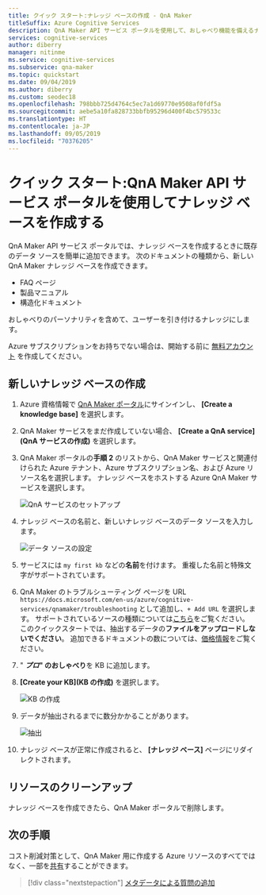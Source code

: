 ```yaml
---
title: クイック スタート:ナレッジ ベースの作成 - QnA Maker
titleSuffix: Azure Cognitive Services
description: QnA Maker API サービス ポータルを使用して、おしゃべり機能を備えるナレッジ ベースを作成します。 これにより、アプリが魅力的になります。 上位の事前設定済みのおしゃべりのセットをボットのおしゃべりの開始点として KB に追加すると、最初から作成するよりもコストと時間を節約することができます。
services: cognitive-services
author: diberry
manager: nitinme
ms.service: cognitive-services
ms.subservice: qna-maker
ms.topic: quickstart
ms.date: 09/04/2019
ms.author: diberry
ms.custom: seodec18
ms.openlocfilehash: 798bbb725d4764c5ec7a1d69770e9508af0fdf5a
ms.sourcegitcommit: aebe5a10fa828733bbfb95296d400f4bc579533c
ms.translationtype: HT
ms.contentlocale: ja-JP
ms.lasthandoff: 09/05/2019
ms.locfileid: "70376205"
---
```

# <a name="quickstart-create-a-knowledge-base-using-the-qna-maker-api-service-portal"></a>クイック スタート:QnA Maker API サービス ポータルを使用してナレッジ ベースを作成する

QnA Maker API サービス ポータルでは、ナレッジ ベースを作成するときに既存のデータ ソースを簡単に追加できます。 次のドキュメントの種類から、新しい QnA Maker ナレッジ ベースを作成できます。

<!-- added for scanability -->
* FAQ ページ
* 製品マニュアル
* 構造化ドキュメント

おしゃべりのパーソナリティを含めて、ユーザーを引き付けるナレッジにします。

Azure サブスクリプションをお持ちでない場合は、開始する前に [無料アカウント](https://azure.microsoft.com/free/?WT.mc_id=A261C142F) を作成してください。 

## <a name="create-a-new-knowledge-base"></a>新しいナレッジ ベースの作成

1. Azure 資格情報で [QnA Maker ポータル](https://qnamaker.ai)にサインインし、 **[Create a knowledge base]** を選択します。

1. QnA Maker サービスをまだ作成していない場合、 **[Create a QnA service]\(QnA サービスの作成\)** を選択します。 

1. QnA Maker ポータルの**手順 2** のリストから、QnA Maker サービスと関連付けられた Azure テナント、Azure サブスクリプション名、および Azure リソース名を選択します。 ナレッジ ベースをホストする Azure QnA Maker サービスを選択します。

    ![QnA サービスのセットアップ](../media/qnamaker-how-to-create-kb/setup-qna-resource.png)

1. ナレッジ ベースの名前と、新しいナレッジ ベースのデータ ソースを入力します。

    ![データ ソースの設定](../media/qnamaker-how-to-create-kb/set-data-sources.png)

1. サービスには `my first kb` などの**名前**を付けます。 重複した名前と特殊文字がサポートされています。

1. QnA Maker のトラブルシューティング ページを URL `https://docs.microsoft.com/en-us/azure/cognitive-services/qnamaker/troubleshooting` として追加し、`+ Add URL` を選択します。 サポートされているソースの種類については[こちら](../Concepts/data-sources-supported.md)をご覧ください。 このクイックスタートでは、抽出するデータの**ファイルをアップロードしないでください**。 追加できるドキュメントの数については、[価格情報](https://aka.ms/qnamaker-pricing)をご覧ください。

1. " **_プロ_" のおしゃべり**を KB に追加します。 

1. **[Create your KB]\(KB の作成\)** を選択します。

    ![KB の作成](../media/qnamaker-how-to-create-kb/create-kb.png)

1. データが抽出されるまでに数分かかることがあります。

    ![抽出](../media/qnamaker-how-to-create-kb/hang-tight-extraction.png)

1. ナレッジ ベースが正常に作成されると、 **[ナレッジ ベース]** ページにリダイレクトされます。

## <a name="clean-up-resources"></a>リソースのクリーンアップ

ナレッジ ベースを作成できたら、QnA Maker ポータルで削除します。

## <a name="next-steps"></a>次の手順

コスト削減対策として、QnA Maker 用に作成する Azure リソースのすべてではなく、一部を[共有](set-up-qnamaker-service-azure.md#share-existing-services-with-qna-maker)することができます。

> [!div class="nextstepaction"]
> [メタデータによる質問の追加](../quickstarts/add-question-metadata-portal.md)
